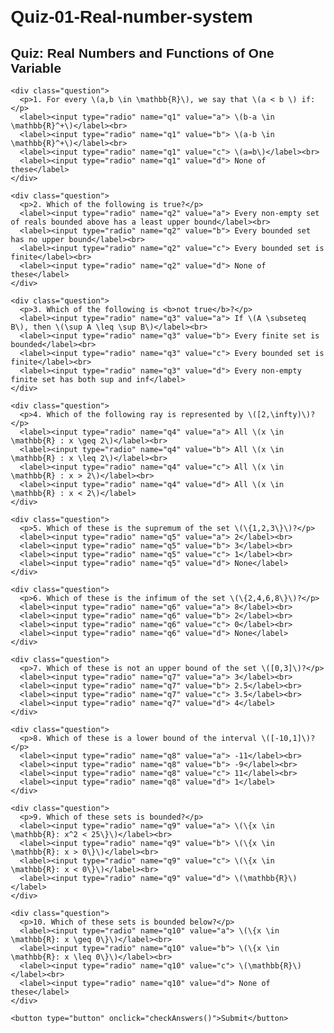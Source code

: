 # Quiz-01-Real-number-system
<!DOCTYPE html>
<html lang="en">
<head>
  <meta charset="UTF-8">
  <title>Quiz: Real Numbers and Functions</title>
  <script src="https://polyfill.io/v3/polyfill.min.js?features=es6"></script>
  <script id="MathJax-script" async
    src="https://cdn.jsdelivr.net/npm/mathjax@3/es5/tex-mml-chtml.js"></script>
  <style>
    body { font-family: Arial, sans-serif; margin: 20px; }
    .question { margin-bottom: 20px; }
    button { padding: 10px; background: #007BFF; color: white; border: none; cursor: pointer; border-radius: 5px; }
    button:hover { background: #0056b3; }
    #result { margin-top: 20px; font-weight: bold; }
    .correct { color: green; }
    .incorrect { color: red; }
    .explanation { font-style: italic; color: #444; }
  </style>
</head>
<body>
  <h2>Quiz: Real Numbers and Functions of One Variable</h2>
  <form id="quizForm">

    <div class="question">
      <p>1. For every \(a,b \in \mathbb{R}\), we say that \(a < b \) if:</p>
      <label><input type="radio" name="q1" value="a"> \(b-a \in \mathbb{R}^+\)</label><br>
      <label><input type="radio" name="q1" value="b"> \(a-b \in \mathbb{R}^+\)</label><br>
      <label><input type="radio" name="q1" value="c"> \(a=b\)</label><br>
      <label><input type="radio" name="q1" value="d"> None of these</label>
    </div>

    <div class="question">
      <p>2. Which of the following is true?</p>
      <label><input type="radio" name="q2" value="a"> Every non-empty set of reals bounded above has a least upper bound</label><br>
      <label><input type="radio" name="q2" value="b"> Every bounded set has no upper bound</label><br>
      <label><input type="radio" name="q2" value="c"> Every bounded set is finite</label><br>
      <label><input type="radio" name="q2" value="d"> None of these</label>
    </div>

    <div class="question">
      <p>3. Which of the following is <b>not true</b>?</p>
      <label><input type="radio" name="q3" value="a"> If \(A \subseteq B\), then \(\sup A \leq \sup B\)</label><br>
      <label><input type="radio" name="q3" value="b"> Every finite set is bounded</label><br>
      <label><input type="radio" name="q3" value="c"> Every bounded set is finite</label><br>
      <label><input type="radio" name="q3" value="d"> Every non-empty finite set has both sup and inf</label>
    </div>

    <div class="question">
      <p>4. Which of the following ray is represented by \([2,\infty)\)?</p>
      <label><input type="radio" name="q4" value="a"> All \(x \in \mathbb{R} : x \geq 2\)</label><br>
      <label><input type="radio" name="q4" value="b"> All \(x \in \mathbb{R} : x \leq 2\)</label><br>
      <label><input type="radio" name="q4" value="c"> All \(x \in \mathbb{R} : x > 2\)</label><br>
      <label><input type="radio" name="q4" value="d"> All \(x \in \mathbb{R} : x < 2\)</label>
    </div>

    <div class="question">
      <p>5. Which of these is the supremum of the set \(\{1,2,3\}\)?</p>
      <label><input type="radio" name="q5" value="a"> 2</label><br>
      <label><input type="radio" name="q5" value="b"> 3</label><br>
      <label><input type="radio" name="q5" value="c"> 1</label><br>
      <label><input type="radio" name="q5" value="d"> None</label>
    </div>

    <div class="question">
      <p>6. Which of these is the infimum of the set \(\{2,4,6,8\}\)?</p>
      <label><input type="radio" name="q6" value="a"> 8</label><br>
      <label><input type="radio" name="q6" value="b"> 2</label><br>
      <label><input type="radio" name="q6" value="c"> 0</label><br>
      <label><input type="radio" name="q6" value="d"> None</label>
    </div>

    <div class="question">
      <p>7. Which of these is not an upper bound of the set \([0,3]\)?</p>
      <label><input type="radio" name="q7" value="a"> 3</label><br>
      <label><input type="radio" name="q7" value="b"> 2.5</label><br>
      <label><input type="radio" name="q7" value="c"> 3.5</label><br>
      <label><input type="radio" name="q7" value="d"> 4</label>
    </div>

    <div class="question">
      <p>8. Which of these is a lower bound of the interval \([-10,1]\)?</p>
      <label><input type="radio" name="q8" value="a"> -11</label><br>
      <label><input type="radio" name="q8" value="b"> -9</label><br>
      <label><input type="radio" name="q8" value="c"> 11</label><br>
      <label><input type="radio" name="q8" value="d"> 1</label>
    </div>

    <div class="question">
      <p>9. Which of these sets is bounded?</p>
      <label><input type="radio" name="q9" value="a"> \(\{x \in \mathbb{R}: x^2 < 25\}\)</label><br>
      <label><input type="radio" name="q9" value="b"> \(\{x \in \mathbb{R}: x > 0\}\)</label><br>
      <label><input type="radio" name="q9" value="c"> \(\{x \in \mathbb{R}: x < 0\}\)</label><br>
      <label><input type="radio" name="q9" value="d"> \(\mathbb{R}\)</label>
    </div>

    <div class="question">
      <p>10. Which of these sets is bounded below?</p>
      <label><input type="radio" name="q10" value="a"> \(\{x \in \mathbb{R}: x \geq 0\}\)</label><br>
      <label><input type="radio" name="q10" value="b"> \(\{x \in \mathbb{R}: x \leq 0\}\)</label><br>
      <label><input type="radio" name="q10" value="c"> \(\mathbb{R}\)</label><br>
      <label><input type="radio" name="q10" value="d"> None of these</label>
    </div>

    <button type="button" onclick="checkAnswers()">Submit</button>
  </form>

  <div id="result"></div>

  <script>
    const correctAnswers = {
      q1: {ans: "a", exp: "Because \(a<b \iff b-a > 0\), i.e., \(b-a\) is positive."},
      q2: {ans: "a", exp: "This is the least upper bound property of real numbers."},
      q3: {ans: "c", exp: "A bounded set can be infinite, e.g., the interval [0,1]."},
      q4: {ans: "a", exp: "[2,∞) means all real numbers greater than or equal to 2."},
      q5: {ans: "b", exp: "The largest element of {1,2,3} is 3, so sup = 3."},
      q6: {ans: "b", exp: "The smallest element of {2,4,6,8} is 2, so inf = 2."},
      q7: {ans: "b", exp: "2.5 is inside [0,3], so it cannot be an upper bound."},
      q8: {ans: "a", exp: "Any number ≤ -10 is a lower bound. -11 is one such number."},
      q9: {ans: "a", exp: "x²<25 means -5<x<5, which is bounded."},
      q10: {ans: "a", exp: "{x ≥ 0} has lower bound 0."}
    };

    function checkAnswers() {
      let score = 0;
      let resultHTML = "<h3>Results:</h3>";

      for (let q in correctAnswers) {
        let userAnswer = document.querySelector(`input[name="${q}"]:checked`);
        if (userAnswer) {
          if (userAnswer.value === correctAnswers[q].ans) {
            score++;
            resultHTML += `<p>Question ${q.substring(1)}: <span class="correct">Correct</span> — ${correctAnswers[q].exp}</p>`;
          } else {
            resultHTML += `<p>Question ${q.substring(1)}: <span class="incorrect">Incorrect</span>. Correct answer: <b>${correctAnswers[q].ans.toUpperCase()}</b>. ${correctAnswers[q].exp}</p>`;
          }
        } else {
          resultHTML += `<p>Question ${q.substring(1)}: <span class="incorrect">Not answered</span>. Correct answer: <b>${correctAnswers[q].ans.toUpperCase()}</b>. ${correctAnswers[q].exp}</p>`;
        }
      }

      resultHTML += `<p><strong>Total Score: ${score} / ${Object.keys(correctAnswers).length}</strong></p>`;
      document.getElementById("result").innerHTML = resultHTML;
    }
  </script>
</body>
</html>
